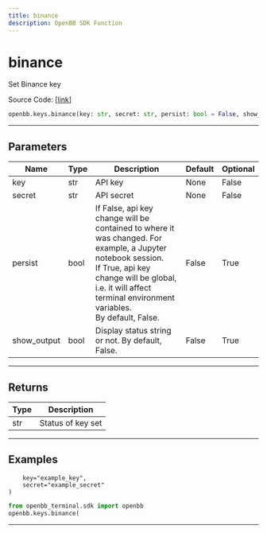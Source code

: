 ```yaml
---
title: binance
description: OpenBB SDK Function
---
```


# binance

Set Binance key

Source Code: [[link](https://github.com/OpenBB-finance/OpenBBTerminal/tree/main/openbb_terminal/keys_model.py#L1473)]

```python
openbb.keys.binance(key: str, secret: str, persist: bool = False, show_output: bool = False)
```

---

## Parameters

| Name | Type | Description | Default | Optional |
| ---- | ---- | ----------- | ------- | -------- |
| key | str | API key | None | False |
| secret | str | API secret | None | False |
| persist | bool | If False, api key change will be contained to where it was changed. For example, a Jupyter notebook session.<br/>If True, api key change will be global, i.e. it will affect terminal environment variables.<br/>By default, False. | False | True |
| show_output | bool | Display status string or not. By default, False. | False | True |


---

## Returns

| Type | Description |
| ---- | ----------- |
| str | Status of key set |
---

## Examples

        key="example_key",
        secret="example_secret"
    )
```python
from openbb_terminal.sdk import openbb
openbb.keys.binance(
```

---

